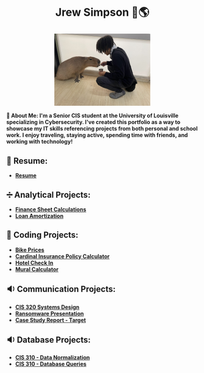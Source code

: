 <h1><p align="center"> Jrew Simpson 👋🌎 </h1>
<p align="center"> <img src="https://github.com/JrewSimpson/Banner/blob/c20d491a1f1768ddf40075f0f4ee6f472b0dd8ac/IMG_5832.jpg" height="50%" width="50%" alt="]"/>
<b><p align="Left">🌌 About Me: I'm a Senior CIS student at the University of Louisville specializing in Cybersecurity. I've created this portfolio as a way to showcase my IT skills referencing projects from both personal and school work. I enjoy traveling, staying active, spending time with friends, and working with technology!</br>

## 📄 Resume:
- [Resume](https://github.com/JrewSimpson/Resume/blob/main/Master_Resume.pdf)

## ➗ Analytical Projects:
- [Finance Sheet Calculations](https://github.com/JrewSimpson/Finance-Sheet-Calculations/blob/86faa7b0fcd7608f32f8e4777e50a813c408510e/Finance%20Sheets.pdf)
- [Loan Amortization](https://github.com/JrewSimpson/Loan-Amortization)

## 👾  Coding Projects:
- [Bike Prices](https://github.com/JrewSimpson/Bike-Prices)
- [Cardinal Insurance Policy Calculator](https://github.com/JrewSimpson/Cardinal-Insurance)
- [Hotel Check In](https://github.com/JrewSimpson/Hotel-Check-In)
- [Mural Calculator](https://github.com/JrewSimpson/Mural-Calculator)

## 🔉  Communication Projects:
- [CIS 320 Systems Design](https://github.com/JrewSimpson/CIS-320-Systems-Design)
- [Ransomware Presentation](https://cardmaillouisville-my.sharepoint.com/:v:/g/personal/alstri02_louisville_edu/ETCEGmuodedEldI2rxe921oB5zp9nKrQfd9c7Sg-rYZPhg?e=A2xvjV&nav=eyJyZWZlcnJhbEluZm8iOnsicmVmZXJyYWxBcHAiOiJTdHJlYW1XZWJBcHAiLCJyZWZlcnJhbFZpZXciOiJTaGFyZURpYWxvZy1MaW5rIiwicmVmZXJyYWxBcHBQbGF0Zm9ybSI6IldlYiIsInJlZmVycmFsTW9kZSI6InZpZXcifX0%3D)
- [Case Study Report - Target](https://github.com/JrewSimpson/Case-Study-Report---Target/blob/c25b296fb10d3adb8a41570c9e7828074c698ed6/Case2.pdf)

## 🔉  Database Projects:
- [CIS 310 - Data Normalization](https://github.com/JrewSimpson/CIS-310---Data-Normalization/blob/0b58582cb0a3d2c8631a4fe7b5ef4ea30542d9a8/CIS%20310%20A5_Jrew_Simpson(1).pdf)
- [CIS 310 - Database Queries](https://github.com/JrewSimpson/CIS-310---Database-Queries/blob/f8c1550748e86b2a1fd0ff31be435812d8dce7a2/CIS%20310%20A6_Jrew_Simpson(1).pdf)
<!--

- 🔭 I’m currently working on ...
- 🌱 I’m currently learning ...
- 👯 I’m looking to collaborate on ...
- 🤔 I’m looking for help with ...
- 💬 Ask me about ...
- 📫 How to reach me: ...
- 😄 Pronouns: ...
- ⚡ Fun fact: ...
-->
